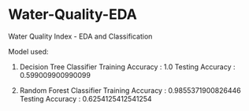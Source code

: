 # Water-Quality-EDA
Water Quality Index - EDA and Classification

Model used:
1. Decision Tree Classifier
Training Accuracy : 1.0
Testing Accuracy : 0.599009900990099

2. Random Forest Classifier
Training Accuracy : 0.9855371900826446
Testing Accuracy : 0.6254125412541254
